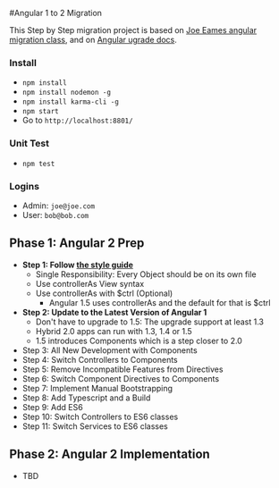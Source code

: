 #Angular 1 to 2 Migration

This Step by Step migration project is based on [Joe Eames angular migration class](https://app.pluralsight.com/library/courses/migrating-applications-angular-2), and on [Angular ugrade docs](https://angular.io/docs/ts/latest/guide/upgrade.html). 

### Install

* `npm install`
* `npm install nodemon -g`
* `npm install karma-cli -g`
* `npm start`
* Go to `http://localhost:8801/`

### Unit Test

* `npm test`

### Logins

* Admin: `joe@joe.com`
* User: `bob@bob.com`

## Phase 1: Angular 2 Prep

* **Step 1: Follow [the style guide](https://github.com/johnpapa/angular-styleguide/tree/master/a1) **   
    * Single Responsibility: Every Object should be on its own file     
    * Use controllerAs View syntax
    * Use controllerAs with $ctrl (Optional)
        * Angular 1.5 uses controllerAs and the default for that is $ctrl
* **Step 2: Update to the Latest Version of Angular 1**
    * Don't have to upgrade to 1.5: The upgrade support at least 1.3
    * Hybrid 2.0 apps can run with 1.3, 1.4 or 1.5
    * 1.5 introduces Components which is a step closer to 2.0
* Step 3: All New Development with Components
* Step 4: Switch Controllers to Components 
* Step 5: Remove Incompatible Features from Directives
* Step 6: Switch Component Directives to Components
* Step 7: Implement Manual Bootstrapping
* Step 8: Add Typescript and a Build 
* Step 9: Add ES6 
* Step 10: Switch Controllers to ES6 classes
* Step 11: Switch Services to ES6 classes

## Phase 2: Angular 2 Implementation 

* TBD